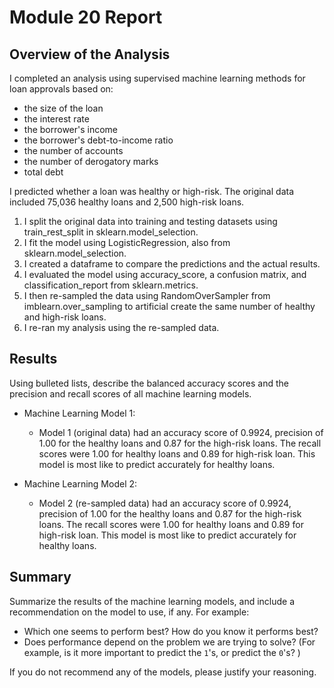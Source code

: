 # Module 20 Report 

## Overview of the Analysis

I completed an analysis using supervised machine learning methods for loan approvals based on: 
- the size of the loan
- the interest rate
- the borrower's income
- the borrower's debt-to-income ratio
- the number of accounts
- the number of derogatory marks
- total debt

I predicted whether a loan was healthy or high-risk. The original data included 75,036 healthy loans and 2,500 high-risk loans.

1. I split the original data into training and testing datasets using train_rest_split in sklearn.model_selection.
2. I fit the model using LogisticRegression, also from sklearn.model_selection.
3. I created a dataframe to compare the predictions and the actual results.
4. I evaluated the model using accuracy_score, a confusion matrix, and classification_report from sklearn.metrics.
5. I then re-sampled the data using RandomOverSampler from imblearn.over_sampling to artificial create the same number of healthy and high-risk loans.
6. I re-ran my analysis using the re-sampled data.


## Results

Using bulleted lists, describe the balanced accuracy scores and the precision and recall scores of all machine learning models.

* Machine Learning Model 1:
  * Model 1 (original data) had an accuracy score of 0.9924, precision of 1.00 for the healthy loans and 0.87 for the high-risk loans. The recall scores were 1.00 for healthy loans and 0.89 for high-risk loan. This model is most like to predict accurately for healthy loans.

* Machine Learning Model 2:
  * Model 2 (re-sampled data) had an accuracy score of 0.9924, precision of 1.00 for the healthy loans and 0.87 for the high-risk loans. The recall scores were 1.00 for healthy loans and 0.89 for high-risk loan. This model is most like to predict accurately for healthy loans.


## Summary

Summarize the results of the machine learning models, and include a recommendation on the model to use, if any. For example:
* Which one seems to perform best? How do you know it performs best?
* Does performance depend on the problem we are trying to solve? (For example, is it more important to predict the `1`'s, or predict the `0`'s? )

If you do not recommend any of the models, please justify your reasoning.
